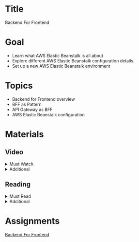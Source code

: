 # Title

Backend For Frontend

# Goal

- Learn what AWS Elastic Beanstalk is all about
- Explore different AWS Elastic Beanstalk configuration details.
- Set up a new AWS Elastic Beanstalk environment

# Topics

- Backend for Frontend overview
- BFF as Pattern
- API Gateway as BFF
- AWS Elastic Beanstalk configuration

# Materials

## Video

<details>
  <summary>Must Watch</summary>

  The following content provides enough info to complete the task.

  <blockquote>

  <details>
    <summary>In English</summary>

   <blockquote>

   - [TBD](https://videoportal.epam.com/), ~0 mins
   </blockquote>
  </details>

  <details>
    <summary>In Russian</summary>

   <blockquote>

   - [RU Introduction](https://videoportal.epam.com/video/MRwdYoVdkwMXOOXNa3bL), ~1 mins
   - [RU Theory and concepts](https://videoportal.epam.com/video/9w0kaE2kl6xxezp5YeLn), ~16 mins
   - [RU Elastic Beanstalk](https://videoportal.epam.com/video/59pZaAyDzMrVM49yaNzq), ~7 mins
   - [RU Demo](https://videoportal.epam.com/video/njDdYP6ERkrdkG6872Xb), ~15 mins
   - [RU Deploy and delete an application with AWS Elastic Beanstalk](https://videoportal.epam.com/video/9w0kaEMkgADoxK5aeLnD), ~55mins
   - [RU Questions](https://videoportal.epam.com/video/nDBqYL4xgvk00oZdYXER), ~7 mins
   </blockquote>
  </details>

  </blockquote>

</details>

<details>
  <summary>Additional</summary>

  The following content provides more info for further studies.

  <blockquote>

  - [Backends For Frontends Pattern](https://www.youtube.com/watch?v=wgD9t3R3x-w), ~12 mins
  - [Why Backend for Frontend Is Key to Your Microservices Journey](https://www.youtube.com/watch?v=PwgQZ8eCGxA), ~43 mins
  - [Deploy your code, scale, and lower cloud costs using Elastic Beanstalk](https://www.youtube.com/watch?v=o4clRJuH9xU), ~56 mins
  - [Microservices on AWS: Lambda VS Elastic Beanstalk](https://www.youtube.com/watch?v=UknlE_OMobY), ~64 mins
  </blockquote>

</details>

## Reading

<details>
  <summary>Must Read</summary>

  The following content provides enough info to complete the task.

  <blockquote>

  - [Service roles, instance profiles, and user policies](https://docs.aws.amazon.com/elasticbeanstalk/latest/dg/concepts-roles.html)
  - [Managing environments](https://docs.aws.amazon.com/elasticbeanstalk/latest/dg/using-features.managing.html)
  - [Deploying Node.js applications to Elastic Beanstalk](https://docs.aws.amazon.com/elasticbeanstalk/latest/dg/create_deploy_nodejs.html)
  </blockquote>

</details>

<details>
  <summary>Additional</summary>

  The following content provides more info for further studies.

  <blockquote>

  - [Deploying an Express application to Elastic Beanstalk](https://docs.aws.amazon.com/elasticbeanstalk/latest/dg/create_deploy_nodejs_express.html)
  - [Basic health reporting](https://docs.aws.amazon.com/elasticbeanstalk/latest/dg/using-features.healthstatus.html)
  - [AWS Elastic Beanstalk security](https://docs.aws.amazon.com/elasticbeanstalk/latest/dg/security.html)
</blockquote>

</details>

# Assignments

[Backend For Frontend](./task.md)
